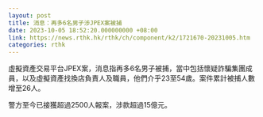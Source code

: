 ```yaml
---
layout: post
title: 消息：再多6名男子涉JPEX案被捕
date: 2023-10-05 18:52:20.000000000 +08:00
link: https://news.rthk.hk/rthk/ch/component/k2/1721670-20231005.htm
categories: rthk
---
```


虛擬資產交易平台JPEX案，消息指再多6名男子被捕，當中包括懷疑詐騙集團成員，以及虛擬資產找換店負責人及職員，他們介乎23至54歲。案件累計被捕人數增至26人。

警方至今已接獲超過2500人報案，涉款超過15億元。
